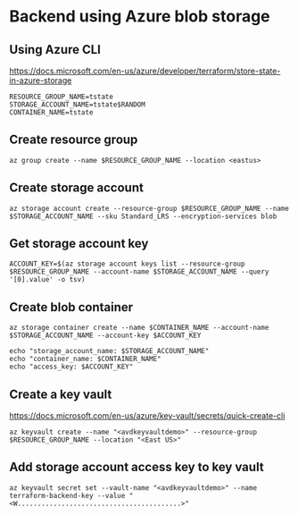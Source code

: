 # Backend using Azure blob storage

## Using Azure CLI

<https://docs.microsoft.com/en-us/azure/developer/terraform/store-state-in-azure-storage>

```
RESOURCE_GROUP_NAME=tstate
STORAGE_ACCOUNT_NAME=tstate$RANDOM
CONTAINER_NAME=tstate
```

## Create resource group

```
az group create --name $RESOURCE_GROUP_NAME --location <eastus>
```

## Create storage account

```
az storage account create --resource-group $RESOURCE_GROUP_NAME --name $STORAGE_ACCOUNT_NAME --sku Standard_LRS --encryption-services blob
```

## Get storage account key

```
ACCOUNT_KEY=$(az storage account keys list --resource-group $RESOURCE_GROUP_NAME --account-name $STORAGE_ACCOUNT_NAME --query '[0].value' -o tsv)
```

## Create blob container

```
az storage container create --name $CONTAINER_NAME --account-name $STORAGE_ACCOUNT_NAME --account-key $ACCOUNT_KEY

echo "storage_account_name: $STORAGE_ACCOUNT_NAME"
echo "container_name: $CONTAINER_NAME"
echo "access_key: $ACCOUNT_KEY"
```

## Create a key vault

<https://docs.microsoft.com/en-us/azure/key-vault/secrets/quick-create-cli>

```
az keyvault create --name "<avdkeyvaultdemo>" --resource-group $RESOURCE_GROUP_NAME --location "<East US>"
```

## Add storage account access key to key vault

```
az keyvault secret set --vault-name "<avdkeyvaultdemo>" --name terraform-backend-key --value "<W.........................................>"
```
